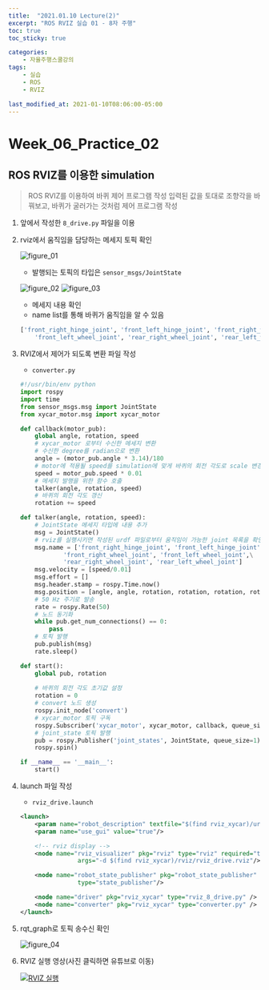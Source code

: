 ```yaml
---
title:  "2021.01.10 Lecture(2)"
excerpt: "ROS RVIZ 실습 01 - 8자 주행"
toc: true
toc_sticky: true

categories:
    - 자율주행스쿨강의
tags:
    - 실습
    - ROS
    - RVIZ

last_modified_at: 2021-01-10T08:06:00-05:00
---
```


# Week_06_Practice_02
## ROS RVIZ를 이용한 simulation

>ROS RVIZ를 이용하여 바퀴 제어 프로그램 작성
>입력된 값을 토대로 조향각을 바꿔보고, 바퀴가 굴러가는 것처럼 제어 프로그램 작성

1. 앞에서 작성한 `8_drive.py` 파일을 이용
2. rviz에서 움직임을 담당하는 메세지 토픽 확인

    ![figure_01](/assests/images/lecture/week06_imgs/prac/02/figure_02.png)
    - 발행되는 토픽의 타입은 `sensor_msgs/JointState`

    ![figure_02](/assests/images/lecture/week06_imgs/prac/02/figure_03.png)
    ![figure_03](/assests/images/lecture/week06_imgs/prac/02/figure_04.png)
    - 메세지 내용 확인
    - name list를 통해 바퀴가 움직임을 알 수 있음 
    ```python
    ['front_right_hinge_joint', 'front_left_hinge_joint', 'front_right_wheel_joint',\
        'front_left_wheel_joint', 'rear_right_wheel_joint', 'rear_left_wheel_joint']
    ```

3. RVIZ에서 제어가 되도록 변환 파일 작성
    - `converter.py`
    ```python
    #!/usr/bin/env python
    import rospy
    import time
    from sensor_msgs.msg import JointState
    from xycar_motor.msg import xycar_motor

    def callback(motor_pub):
        global angle, rotation, speed
        # xycar_motor 로부터 수신한 메세지 변환
        # 수신한 degree를 radian으로 변환
        angle = (motor_pub.angle * 3.14)/180
        # motor에 적용될 speed를 simulation에 맞게 바퀴의 회전 각도로 scale 변경
        speed = motor_pub.speed * 0.01
        # 메세지 발행을 위한 함수 호출
        talker(angle, rotation, speed)
        # 바퀴의 회전 각도 갱신
        rotation += speed

    def talker(angle, rotation, speed):
        # JointState 메세지 타입에 내용 추가
        msg = JointState()
        # rviz를 실행시키면 작성된 urdf 파일로부터 움직임이 가능한 joint 목록을 확인할 수 있음
        msg.name = ['front_right_hinge_joint', 'front_left_hinge_joint',\
                'front_right_wheel_joint', 'front_left_wheel_joint',\
                'rear_right_wheel_joint', 'rear_left_wheel_joint']
        msg.velocity = [speed/0.01]
        msg.effort = []
        msg.header.stamp = rospy.Time.now()
        msg.position = [angle, angle, rotation, rotation, rotation, rotation]
        # 50 Hz 주기로 발송
        rate = rospy.Rate(50)
        # 노드 동기화
        while pub.get_num_connections() == 0:
            pass
        # 토픽 발행
        pub.publish(msg)
        rate.sleep()

    def start():
        global pub, rotation
        
        # 바퀴의 회전 각도 초기값 설정
        rotation = 0
        # convert 노드 생성
        rospy.init_node('convert')
        # xycar_motor 토픽 구독
        rospy.Subscriber('xycar_motor', xycar_motor, callback, queue_size = 1)
        # joint_state 토픽 발행
        pub = rospy.Publisher('joint_states', JointState, queue_size=1)
        rospy.spin()

    if __name__ == '__main__':
        start()
    ```

4. launch 파일 작성
    - `rviz_drive.launch`
    ```xml
    <launch>
        <param name="robot_description" textfile="$(find rviz_xycar)/urdf/xycar_3d.urdf"/>
        <param name="use_gui" value="true"/>

        <!-- rviz display -->
        <node name="rviz_visualizer" pkg="rviz" type="rviz" required="true" 
                    args="-d $(find rviz_xycar)/rviz/rviz_drive.rviz"/>

        <node name="robot_state_publisher" pkg="robot_state_publisher" 
                    type="state_publisher"/>

        <node name="driver" pkg="rviz_xycar" type="rviz_8_drive.py" /> 
        <node name="converter" pkg="rviz_xycar" type="converter.py" />
    </launch>
    ```

5. rqt_graph로 토픽 송수신 확인

    ![figure_04](/assests/images/lecture/week06_imgs/prac/02/figure_01.png)

6. RVIZ 실행 영상(사진 클릭하면 유튜브로 이동)

    [![RVIZ 실행](https://img.youtube.com/vi/9Xo8RBX0yTs/0.jpg)](https://www.youtube.com/watch?v=9Xo8RBX0yTs)
